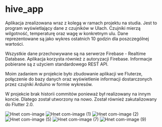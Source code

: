 # hive_app

Aplikacja zrealizowana wraz z kolegą w ramach projektu na studia. Jest to program wyświetlający dane z czujników w Ulach. Czujniki mierzą wilgotność, temperaturę oraz wagę w konkretnym ulu. Dane reprezentowane są jako wykres ostatnich 10 godzin dla poszczególnej wartości. 

Wszystkie dane przechowywane są na serwerze Firebase - Realtime Database. Aplikacja korzysta również z autoryzacji Firebase. Informacje pobierane są z użyciem standardowego REST API. 

Moim zadaniem w projekcie było zbudowanie aplikacji we Fluterze, połączenie do bazy danych oraz wyświetlenie informacji dostarczonych przez czujniki Arduino w formie wykresów. 

W projekcie brak historii commitów ponieważ był realizowany na innym koncie. Dlatego został utworzony na nowo. Został również zakutalizowany do Flutter 2.0.

![Hnet com-image](https://user-images.githubusercontent.com/68157494/125455302-4a181842-b770-491a-b704-20e0ed08521c.jpg) ![Hnet com-image (1)](https://user-images.githubusercontent.com/68157494/125455509-f6e2e5a2-480c-4e11-a112-af1ba4423948.jpg) ![Hnet com-image (2)](https://user-images.githubusercontent.com/68157494/125455521-b39d2154-6391-4e79-bce0-f857bb529aaa.jpg)
![Hnet com-image (5)](https://user-images.githubusercontent.com/68157494/125455569-74e2ccd7-b820-4abe-ac4f-fb0991c38977.jpg) ![Hnet com-image (7)](https://user-images.githubusercontent.com/68157494/125455617-ceee86a6-1c4b-4919-afa7-4b4c9699d263.jpg) ![Hnet com-image (9)](https://user-images.githubusercontent.com/68157494/125455634-4be6ca97-41a7-4007-9bf7-fbf7b166ad9d.jpg)






